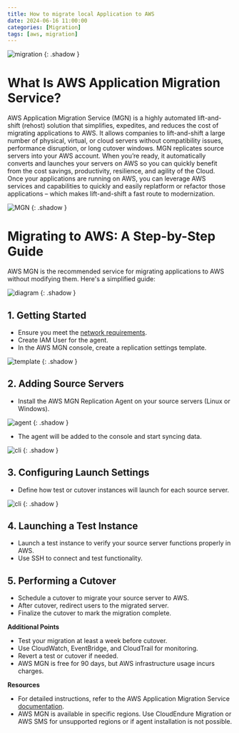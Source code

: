 ```yaml
---
title: How to migrate local Application to AWS
date: 2024-06-16 11:00:00
categories: [Migration]
tags: [aws, migration]
---
```

<script defer data-domain="senad-d.github.io" src="https://plus.seki.pro/js/script.js"></script>
![migration](https://github.com/senad-d/senad-d.github.io/blob/main/_media/images/migration/migration.png?raw=true)
{: .shadow }

# What Is AWS Application Migration Service?

AWS Application Migration Service (MGN) is a highly automated lift-and-shift (rehost) solution that simplifies, expedites, and reduces the cost of migrating applications to AWS. It allows companies to lift-and-shift a large number of physical, virtual, or cloud servers without compatibility issues, performance disruption, or long cutover windows. MGN replicates source servers into your AWS account. When you’re ready, it automatically converts and launches your servers on AWS so you can quickly benefit from the cost savings, productivity, resilience, and agility of the Cloud. Once your applications are running on AWS, you can leverage AWS services and capabilities to quickly and easily replatform or refactor those applications – which makes lift-and-shift a fast route to modernization.

![MGN](https://github.com/senad-d/senad-d.github.io/blob/main/_media/images/migration/welcome.png?raw=true)
{: .shadow }

# Migrating to AWS: A Step-by-Step Guide

AWS MGN is the recommended service for migrating applications to AWS without modifying them. Here's a simplified guide:

![diagram](https://github.com/senad-d/senad-d.github.io/blob/main/_media/images/migration/diagram.png?raw=true)
{: .shadow }

## **1. Getting Started**


* Ensure you meet the [network requirements](https://docs.aws.amazon.com/mgn/latest/ug/preparing-environments.html).
* Create IAM User for the agent.
* In the AWS MGN console, create a replication settings template.

![template](https://github.com/senad-d/senad-d.github.io/blob/main/_media/images/migration/template.png?raw=true)
{: .shadow }

## **2. Adding Source Servers**

* Install the AWS MGN Replication Agent on your source servers (Linux or Windows).

![agent](https://github.com/senad-d/senad-d.github.io/blob/main/_media/images/migration/agent.png?raw=true)
{: .shadow }

* The agent will be added to the console and start syncing data.

![cli](https://github.com/senad-d/senad-d.github.io/blob/main/_media/images/migration/cli.png?raw=true)
{: .shadow }

## **3. Configuring Launch Settings**

* Define how test or cutover instances will launch for each source server.

![cli](https://github.com/senad-d/senad-d.github.io/blob/main/_media/images/migration/lounchset.png?raw=true)
{: .shadow }

## **4. Launching a Test Instance**

* Launch a test instance to verify your source server functions properly in AWS.
* Use SSH to connect and test functionality.

## **5. Performing a Cutover**

* Schedule a cutover to migrate your source server to AWS.
* After cutover, redirect users to the migrated server.
* Finalize the cutover to mark the migration complete.

**Additional Points**

* Test your migration at least a week before cutover.
* Use CloudWatch, EventBridge, and CloudTrail for monitoring.
* Revert a test or cutover if needed.
* AWS MGN is free for 90 days, but AWS infrastructure usage incurs charges.

**Resources**

* For detailed instructions, refer to the AWS Application Migration Service [documentation](https://docs.aws.amazon.com/mgn/latest/ug/what-is-application-migration-service.html).
* AWS MGN is available in specific regions. Use CloudEndure Migration or AWS SMS for unsupported regions or if agent installation is not possible.
